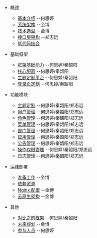 - 概述

  - [基本介绍](项目简介/主要特性/内置功能) --何思婷
  - [系统架构](./docs/TechnicalArchitecture.md) --金博
  - [技术选型](./docs/TechnologySelection.md) --金博
  - [接口层架构](./docs/InterfaceArchitecture.md) --郑志远
  - [低代码结合](./docs/releation2LowerCode.md)

- 基础框架

  - [框架基础能力]() --何思婷/秦韶阳
  - [核心配置]() --何思婷/秦韶阳
  - [主题定制平台]() --何思婷/秦韶阳
  - [登录页定制]() --何思婷/秦韶阳

- 功能模块

  - [主题定制]() --何思婷/秦韶阳/郑志远
  - [用户管理]() --何思婷/秦韶阳/郑志远
  - [角色管理]() --何思婷/秦韶阳/郑志远
  - [菜单管理]() --何思婷/秦韶阳/郑志远
  - [部门管理]() --何思婷/秦韶阳/郑志远
  - [应用管理]() --何思婷/秦韶阳/郑志远
  - [公告管理]() --何思婷/秦韶阳/郑志远
  - [操作权限管理]() --何思婷/秦韶阳/郑志远
  - [日志管理]() --何思婷/秦韶阳/郑志远

- 运维部署

  - [准备工作](./docs/Preparation.md) --金博
  - [依赖资源](./docs/ResourceDependence.md)
  - [Nginx 配置](./docs/Nginx.md) --金博
  - [云原生架构]() --金博

- 其他
  - [对比之前框架]() --何思婷/秦韶阳
  - [未来规划](./docs/Future.md) --金博
  - [参与人员]() --何思婷
